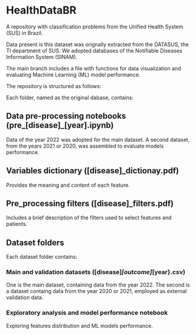 # HealthDataBR
A repository with classification problems from the Unified Health System (SUS) in Brazil.

Data present is this dataset was orignally extracted from the DATASUS, the TI department of SUS. We adopted databases of the Notifiable Diseases Information System (SINAM). 

The main branch includes a file with functions for data visualization and evaluating Machine Learning (ML) model performance.

The repository is structured as follows:

Each folder, named as the original dabase, contains: 

## Data pre-processing notebooks (pre_[disease]_[year].ipynb)

Data of the year 2022 was adopted for the main dataset. A second dataset, from the years 2021 or 2020, was assembled to evaluate models performance. 

## Variables dictionary ([disease]_dictionay.pdf)

Provides the meaning and content of each feature.

## Pre_processing filters ([disease]_filters.pdf)

Includes a brief description of the filters used to select features and patients.

## Dataset folders

Each dataset folder contains: 

### Main and validation datasets ([disease]_[outcome]_[year}.csv)

One is the main dataset, containing data from the year 2022. The second is a dataset containg data from the year 2020 or 2021, employed as external validation data. 

### Exploratory analysis and model performance notebook

Exploring features distribution and ML models performance. 

